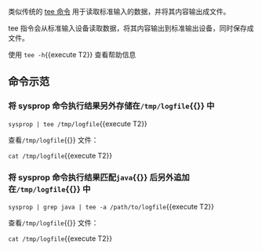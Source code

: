 类似传统的 [tee 命令](https://arthas.aliyun.com/doc/tee.html) 用于读取标准输入的数据，并将其内容输出成文件。

tee 指令会从标准输入设备读取数据，将其内容输出到标准输出设备，同时保存成文件。

使用 `tee -h`{{execute T2}} 查看帮助信息

## 命令示范

### 将 sysprop 命令执行结果另外存储在`/tmp/logfile`{{}} 中

`sysprop | tee /tmp/logfile`{{execute T2}}

查看`/tmp/logfile`{{}} 文件：

`cat /tmp/logfile`{{execute T2}}

### 将 sysprop 命令执行结果匹配`java`{{}} 后另外追加在`/tmp/logfile`{{}} 中

`sysprop | grep java | tee -a /path/to/logfile`{{execute T2}}

查看`/tmp/logfile`{{}} 文件：

`cat /tmp/logfile`{{execute T2}}
